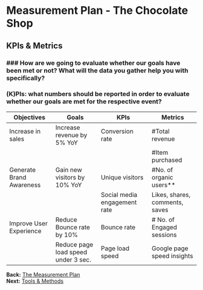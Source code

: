 # Measurement Plan - The Chocolate Shop

## KPIs & Metrics

### ### How are we going to evaluate whether our goals have been met or not? What will the data you gather help you with specifically?

### (K)PIs: what numbers should be reported in order to evaluate whether our goals are met for the respective event?

|**Objectives**|**Goals**  |**KPIs**|**Metrics**|
| --- | --- | --- | --- |
|Increase in sales|Increase revenue by 5% YoY |Conversion rate|#Total revenue|
|  |  |  | #Item purchased  |
| Generate Brand Awareness | Gain new visitors by 10% YoY | Unique visitors | #No. of organic users** |
|  |  | Social media engagement rate | Likes, shares, comments, saves |
|Improve User Experience| Reduce Bounce rate by 10% | Bounce rate |# No. of Engaged sessions |
|  | Reduce page load speed under 3 sec. | Page load speed | Google page speed insights |



**Back:** [The Measurement Plan](https://github.com/dipalit/The-Chocolate-Shop/tree/Overview---Measurement-Plan)    
**Next:** [Tools & Methods](https://github.com/dipalit/The-Chocolate-Shop/tree/Tools-%26-Methods)    
